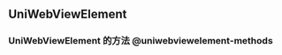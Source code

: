 ## UniWebViewElement

<!-- CUSTOMTYPEJSON.UniWebViewElement.description -->

<!-- CUSTOMTYPEJSON.UniWebViewElement.compatibility -->

<!-- CUSTOMTYPEJSON.UniWebViewElement.extends -->

<!-- CUSTOMTYPEJSON.UniWebViewElement.param -->

### UniWebViewElement 的方法 @uniwebviewelement-methods

<!-- CUSTOMTYPEJSON.UniWebViewElement.methods.back.name -->

<!-- CUSTOMTYPEJSON.UniWebViewElement.methods.back.description -->

<!-- CUSTOMTYPEJSON.UniWebViewElement.methods.back.compatibility -->

<!-- CUSTOMTYPEJSON.UniWebViewElement.methods.back.param -->

<!-- CUSTOMTYPEJSON.UniWebViewElement.methods.back.returnValue -->

<!-- CUSTOMTYPEJSON.UniWebViewElement.methods.back.tutorial -->

<!-- CUSTOMTYPEJSON.UniWebViewElement.methods.forward.name -->

<!-- CUSTOMTYPEJSON.UniWebViewElement.methods.forward.description -->

<!-- CUSTOMTYPEJSON.UniWebViewElement.methods.forward.compatibility -->

<!-- CUSTOMTYPEJSON.UniWebViewElement.methods.forward.param -->

<!-- CUSTOMTYPEJSON.UniWebViewElement.methods.forward.returnValue -->

<!-- CUSTOMTYPEJSON.UniWebViewElement.methods.forward.tutorial -->

<!-- CUSTOMTYPEJSON.UniWebViewElement.methods.reload.name -->

<!-- CUSTOMTYPEJSON.UniWebViewElement.methods.reload.description -->

<!-- CUSTOMTYPEJSON.UniWebViewElement.methods.reload.compatibility -->

<!-- CUSTOMTYPEJSON.UniWebViewElement.methods.reload.param -->

<!-- CUSTOMTYPEJSON.UniWebViewElement.methods.reload.returnValue -->

<!-- CUSTOMTYPEJSON.UniWebViewElement.methods.reload.tutorial -->

<!-- CUSTOMTYPEJSON.UniWebViewElement.methods.stop.name -->

<!-- CUSTOMTYPEJSON.UniWebViewElement.methods.stop.description -->

<!-- CUSTOMTYPEJSON.UniWebViewElement.methods.stop.compatibility -->

<!-- CUSTOMTYPEJSON.UniWebViewElement.methods.stop.param -->

<!-- CUSTOMTYPEJSON.UniWebViewElement.methods.stop.returnValue -->

<!-- CUSTOMTYPEJSON.UniWebViewElement.methods.stop.tutorial -->

<!-- CUSTOMTYPEJSON.UniWebViewElement.methods.evalJS.name -->

<!-- CUSTOMTYPEJSON.UniWebViewElement.methods.evalJS.description -->

<!-- CUSTOMTYPEJSON.UniWebViewElement.methods.evalJS.compatibility -->

<!-- CUSTOMTYPEJSON.UniWebViewElement.methods.evalJS.param -->

<!-- CUSTOMTYPEJSON.UniWebViewElement.methods.evalJS.returnValue -->

<!-- CUSTOMTYPEJSON.UniWebViewElement.methods.evalJS.tutorial -->

<!-- CUSTOMTYPEJSON.UniWebViewElement.methods.getContentHeight.name -->

<!-- CUSTOMTYPEJSON.UniWebViewElement.methods.getContentHeight.description -->

<!-- CUSTOMTYPEJSON.UniWebViewElement.methods.getContentHeight.compatibility -->

<!-- CUSTOMTYPEJSON.UniWebViewElement.methods.getContentHeight.param -->

<!-- CUSTOMTYPEJSON.UniWebViewElement.methods.getContentHeight.returnValue -->

<!-- CUSTOMTYPEJSON.UniWebViewElement.methods.getContentHeight.tutorial -->

<!-- CUSTOMTYPEJSON.UniWebViewElement.methods.loadData.name -->

<!-- CUSTOMTYPEJSON.UniWebViewElement.methods.loadData.description -->

<!-- CUSTOMTYPEJSON.UniWebViewElement.methods.loadData.compatibility -->

<!-- CUSTOMTYPEJSON.UniWebViewElement.methods.loadData.param -->

<!-- CUSTOMTYPEJSON.UniWebViewElement.methods.loadData.returnValue -->

<!-- CUSTOMTYPEJSON.UniWebViewElement.methods.loadData.tutorial -->

<!-- CUSTOMTYPEJSON.UniWebViewElement.example -->
